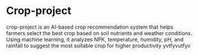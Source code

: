# Crop-project
crop-project is an AI-based crop recommendation system that helps farmers select the best crop based on soil nutrients and weather conditions. Using machine learning, it analyzes NPK, temperature, humidity, pH, and rainfall to suggest the most suitable crop for higher productivity
yvtfyvutfyv
